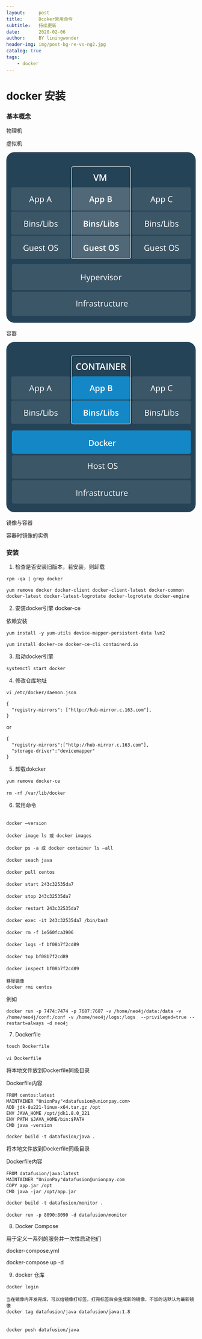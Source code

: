 ```yaml
---
layout:     post
title:      Dcoker常用命令
subtitle:   持续更新
date:       2020-02-06
author:     BY liningwonder
header-img: img/post-bg-re-vs-ng2.jpg
catalog: true
tags:
    - docker
---
```


# docker 安装


### 基本概念

物理机

虚拟机

![](../img/VM@2x.png)

容器

![](../img/Container@2x.png)


镜像与容器

容器时镜像的实例



### 安装

1. 检查是否安装旧版本，若安装，则卸载

```shell
rpm -qa | grep docker
```


```shell
yum remove docker docker-client docker-client-latest docker-common docker-latest docker-latest-logrotate docker-logrotate docker-engine
```

2. 安装docker引擎 docker-ce

依赖安装
```shell
yum install -y yum-utils device-mapper-persistent-data lvm2
```


```shell
yum install docker-ce docker-ce-cli containerd.io
```

3. 启动docker引擎

```shell
systemctl start docker
```

4. 修改仓库地址

```shell
vi /etc/docker/daemon.json
```

```shell
{
  "registry-mirrors": ["http://hub-mirror.c.163.com"],
}
```
or

```shell
{
  "registry-mirrors":["http://hub-mirror.c.163.com"],
  "storage-driver":"devicemapper"
}
```

5. 卸载dokcker

```shell
yum remove docker-ce

rm -rf /var/lib/docker
```


6. 常用命令

```shell

docker –version

docker image ls 或 docker images

docker ps -a 或 docker container ls –all

docker seach java

docker pull centos

docker start 243c32535da7

docker stop 243c32535da7

docker restart 243c32535da7

docker exec -it 243c32535da7 /bin/bash

docker rm -f 1e560fca3906

docker logs -f bf08b7f2cd89

docker top bf08b7f2cd89

docker inspect bf08b7f2cd89

移除镜像
docker rmi centos

```

例如

```shell
docker run -p 7474:7474 -p 7687:7687 -v /home/neo4j/data:/data -v /home/neo4j/conf:/conf -v /home/neo4j/logs:/logs  --privileged=true --restart=always -d neo4j
```

7. Dockerfile

```shell
touch Dockerfile

vi Dockerfile
```

将本地文件放到Dockerfile同级目录

Dockerfile内容

```shell
FROM centos:latest
MAINTAINER "UnionPay"<datafusion@unionpay.com>
ADD jdk-8u221-linux-x64.tar.gz /opt
ENV JAVA_HOME /opt/jdk1.8.0_221
ENV PATH $JAVA_HOME/bin:$PATH
CMD java -version
```

```shell
docker build -t datafusion/java .
```


将本地文件放到Dockerfile同级目录

Dockerfile内容
```shell
FROM datafusion/java:latest
MAINTAINER "UnionPay"datafusion@unionpay.com
COPY app.jar /opt
CMD java -jar /opt/app.jar
```

```shell
docker build -t datafusion/monitor .

docker run -p 8090:8090 -d datafusion/monitor

```

8. Docker Compose

用于定义一系列的服务并一次性启动他们

docker-compose.yml

docker-compose up -d


9. docker 仓库

```shell
docker login

当在镜像内开发完成，可以给镜像打标签，打完标签后会生成新的镜像，不加的话默认为最新镜像
docker tag datafusion/java datafusion/java:1.8


docker push datafusion/java

```
